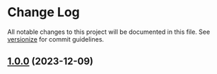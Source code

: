 # Change Log

All notable changes to this project will be documented in this file. See [versionize](https://github.com/versionize/versionize) for commit guidelines.

<a name="1.0.0"></a>
## [1.0.0](https://www.github.com/Erfa-Pro/Erfa.PruductionManagement/releases/tag/v1.0.0) (2023-12-09)

